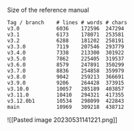 
Size of the reference manual

```
Tag / branch	# lines	# words	# chars
v3.0        	6036	172596	247294
v3.1        	6173	178071	253581
v3.2        	6288	181202	258191
v3.3.0      	7119	207546	293779
v3.4.0      	7338	213300	301922
v3.5.0      	7862	225405	319537
v3.6.0      	8579	247891	350299
v3.7.0      	8836	254858	359979
v3.8.0      	9042	259213	366691
v3.9.0      	9206	264428	373915
v3.10.0     	10057	285189	403857
v3.11.0     	10410	294321	417355
v3.12.0b1   	10534	298099	422843
main        	10969	309218	438712
```

![[Pasted image 20230531141221.png]]

<!-- Keywords -->

<!-- /Keywords -->
